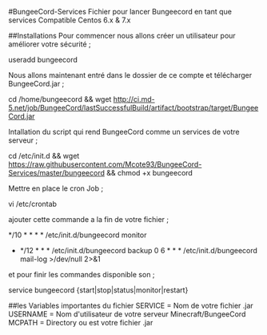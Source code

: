#BungeeCord-Services
Fichier pour lancer Bungeecord en tant que services Compatible Centos 6.x &amp; 7.x

##Installations
Pour commencer nous allons créer un utilisateur pour améliorer votre sécurité ;

useradd bungeecord 

Nous allons maintenant entré dans le dossier de ce compte et télécharger BungeeCord.jar ;

cd /home/bungeecord && wget http://ci.md-5.net/job/BungeeCord/lastSuccessfulBuild/artifact/bootstrap/target/BungeeCord.jar

Intallation du script qui rend BungeeCord comme un services de votre serveur ;

cd /etc/init.d && wget https://raw.githubusercontent.com/Mcote93/BungeeCord-Services/master/bungeecord && chmod +x bungeecord

Mettre en place le cron Job ; 
 
vi /etc/crontab

ajouter cette commande a la fin de votre fichier ;
 
*/10 * * * * /etc/init.d/bungeecord monitor
* */12 * * * /etc/init.d/bungeecord backup
0 6 * * * /etc/init.d/bungeecord mail-log >/dev/null 2>&1

et pour finir les commandes disponible son ;

service bungeecord {start|stop|status|monitor|restart}

##les Variables importantes du fichier
SERVICE = Nom de votre fichier .jar
USERNAME =  Nom d'utilisateur de votre serveur Minecraft/BungeeCord
MCPATH = Directory ou est votre fichier .jar
 
